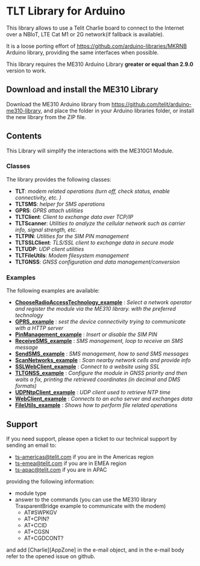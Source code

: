# TLT Library for Arduino

This library allows to use a Telit Charlie board to connect to the Internet over a NBIoT, LTE Cat M1 or 2G network(if fallback is available).

It is a loose porting effort of https://github.com/arduino-libraries/MKRNB Arduino library, providing the same interfaces when possible.

This library requires the ME310 Arduino Library **greater or equal than 2.9.0** version to work.


## Download and install the ME310 Library

Download the ME310 Arduino library from https://github.com/telit/arduino-me310-library, and place the folder in your Arduino libraries folder, or install the new library from the ZIP file.


## Contents

This Library will simplify the interactions with the ME310G1 Module.

### Classes

The library provides the following classes:

 - **TLT**:  _modem related operations (turn off, check status, enable connectivity, etc. )_
 - **TLTSMS**: _helper for SMS operations_
 - **GPRS**: _GPRS attach utilities_
 - **TLTClient**: _Client to exchange data over TCP/IP_
 - **TLTScanner**: _Utilities to analyze the cellular network such as carrier info, signal strength, etc._
 - **TLTPIN**: _Utilities for the SIM PIN management_
 - **TLTSSLClient**: _TLS/SSL client to exchange data in secure mode_
 - **TLTUDP**: _UDP client utilities_
 - **TLTFileUtils**: _Modem filesystem management_
 - **TLTGNSS**: _GNSS configuration and data management/conversion_


### Examples

The following examples are available:

 - **[ChooseRadioAccessTechnology_example](examples/ChooseRadioAccessTechnology_example/ChooseRadioAccessTechnology_example.ino)** : _Select a network operator and register the module via the ME310 library. with the preferred technology_
 - **[GPRS_example](examples/GPRS_example/GPRS_example.ino)** : _sest the device connectivity trying to communicate with a HTTP server_
 - **[PinManagement_example](examples/PinManagement_example/PinManagement_example.ino)** : _Insert or disable the SIM PIN_
 - **[ReceiveSMS_example](examples/ReceiveSMS_example/ReceiveSMS_example.ino)** : _SMS management, loop to receive an SMS message_
 - **[SendSMS_example](examples/SendSMS_example/SendSMS_example.ino)** : _SMS management, how to send SMS messages_
 - **[ScanNetworks_example](examples/ScanNetworks_example/ScanNetworks_example.ino)** : _Scan nearby network cells and provide info_
 - **[SSLWebClient_example](examples/SSLWebClient_example/SSLWebClient_example.ino)** : _Connect to a website using SSL_
 - **[TLTGNSS_example](examples/TLTGNSS_example/TLTGNSS_example.ino)** : _Configure the module in GNSS priority and then waits a fix, printing the retrieved coordinates (in decimal and DMS formats)_
 - **[UDPNtpClient_example](examples/UDPNtpClient_example/UDPNtpClient_example.ino)** : _UDP client used to retrieve NTP time_
 - **[WebClient_example](examples/WebClient_example/WebClient_example.ino)** : _Connects to an echo server and exchanges data_
 - **[FileUtils_example](examples/FileUtils_example/FileUtils_example.ino)** : _Shows how to perform file related operations_


## Support

If you need support, please open a ticket to our technical support by sending an email to:

 - ts-americas@telit.com if you are in the Americas region
 - ts-emea@telit.com if you are in EMEA region
 - ts-apac@telit.com if you are in APAC

 providing the following information:

 - module type
 - answer to the commands (you can use the ME310 library TrasparentBridge example to communicate with the modem)
   - AT#SWPKGV
   - AT+CPIN?
   - AT+CCID
   - AT+CGSN
   - AT+CGDCONT?

and add [Charlie][AppZone] in the e-mail object, and in the e-mail body refer to the opened issue on github.
